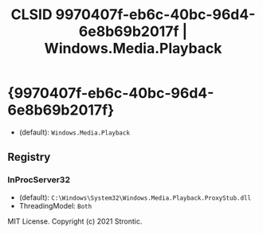 ﻿---
title: "CLSID 9970407f-eb6c-40bc-96d4-6e8b69b2017f | Windows.Media.Playback"
excerpt: What is COM-Object CLSID 9970407f-eb6c-40bc-96d4-6e8b69b2017f?
---

# {9970407f-eb6c-40bc-96d4-6e8b69b2017f}

* (default): `Windows.Media.Playback`

## Registry


### InProcServer32

* (default): `C:\Windows\System32\Windows.Media.Playback.ProxyStub.dll`
* ThreadingModel: `Both`

MIT License. Copyright (c) 2021 Strontic.


